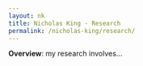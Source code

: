 ```yaml
---
layout: nk
title: Nicholas King - Research
permalink: /nicholas-king/research/
---
```


**Overview**: my research involves...
